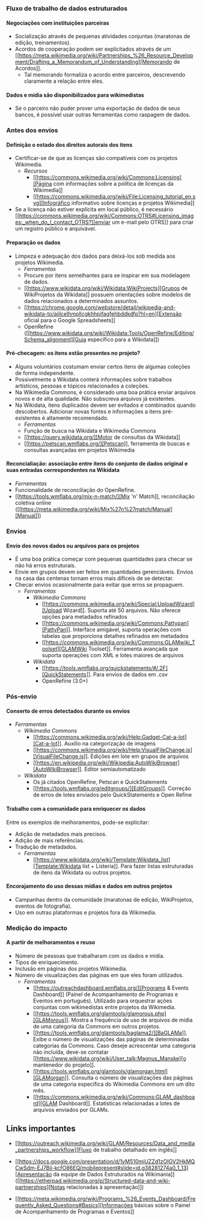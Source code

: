 ### Fluxo de trabalho de dados estruturados
#### Negociações com instituições parceiras
- Socialização através de pequenas atividades conjuntas (maratonas de edição, treinamentos).
- Acordos de cooperação podem ser explicitados através de um [[https://meta.wikimedia.org/wiki/Partnerships_%26_Resource_Development/Drafting_a_Memorandum_of_Understanding][Memorando de Acordos]].
   + Tal memorando formaliza o acordo entre parceiros, descrevendo claramente a relação entre eles.
#### Dados e mídia são disponibilizados para wikimedistas
- Se o parceiro não puder prover uma exportação de dados de seus bancos, é possível usar outras ferramentas como raspagem de dados.

### Antes dos envios
#### Definição o estado dos direitos autorais dos itens
- Certificar-se de que as licenças são compatíveis com os projetos Wikimedia.
  + *Recursos*
    + [[https://commons.wikimedia.org/wiki/Commons:Licensing][Página com informações sobre a política de licenças da Wikimedia]]
    + [[https://commons.wikimedia.org/wiki/File:Licensing_tutorial_en.svg][Infográfico informativo sobre licenças e projetos Wikimedia]]
- Se a licença não estiver explícita em local público, é necessário [[https://commons.wikimedia.org/wiki/Commons:OTRS#Licensing_images:_when_do_I_contact_OTRS?][enviar um e-mail pelo OTRS]] para criar um registro público e arquivável.

#### Preparação os dados
- Limpeza e adequação dos dados para deixá-los sob medida aos projetos Wikimedia.
  + *Ferramentas*
  + Procure por itens semelhantes para se inspirar em sua modelagem de dados.
  + [[https://www.wikidata.org/wiki/Wikidata:WikiProjects][Grupos de WikiProjetos da Wikidata]] possuem orientações sobre modelos de dados relacionados a determinados assuntos.
  + [[https://chrome.google.com/webstore/detail/wikipedia-and-wikidata-to/aiilcelhmpllcgkhhpifagfehbddkdfp?hl=en][Extensão oficial para o Google Spreadsheets]]
  + OpenRefine ([[https://www.wikidata.org/wiki/Wikidata:Tools/OpenRefine/Editing/Schema_alignment][Guia específico para a Wikidata]])

#### Pré-checagem: os itens estão presentes no projeto?
- Alguns voluntários costumam enviar certos itens de algumas coleções de forma independente.
- Possivelmente a Wikidata conterá informações sobre trabalhos artísticos, pessoas e tópicos relacionados a coleções.
- Na Wikimedia Commons, é considerado uma boa prática enviar arquivos novos e de alta qualidade. Não subscreva arquivos já existentes.
- Na Wikidata, itens duplicados devem ser evitados e combinados quando descobertos. Adicionar novas fontes e informações a itens pré-existentes é altamente recomendado.
  + *Ferramentas*
  + Função de busca na Wikidata e Wikimedia Commons
  + [[https://query.wikidata.org/][Motor de consultas da Wikidata]]
  + [[https://petscan.wmflabs.org/][Petscan]], ferramenta de buscas e consultas avançadas em projetos Wikimedia
#### Reconcialiação: associação entre itens do conjunto de dados original e suas entradas correspondentes na Wikidata
- *Ferramentas*
- Funcionalidade de reconciliação do OpenRefine.
- [[https://tools.wmflabs.org/mix-n-match/][Mix 'n' Match]], reconciliação coletiva online ([[https://meta.wikimedia.org/wiki/Mix%27n%27match/Manual][Manual]])

### Envios
#### Envio dos novos dados ou arquivos para os projetos
- É uma boa prática começar com pequenas quantidades para checar se não há erros estruturais.
- Envie em grupos devem ser feitos em quantidades gerenciáveis. Envios na casa das centenas tornam erros mais difíceis de se detectar.
- Checar envios ocasionalmente para evitar que erros se propaguem.
  + *Ferramentas*
    + *Wikimedia Commons*
       + [[https://commons.wikimedia.org/wiki/Special:UploadWizard][Upload Wizard]]. Suporta até 50 arquivos. Não oferece opções para metadados refinados
       + [[https://commons.wikimedia.org/wiki/Commons:Pattypan][PattyPan]]. Interface amigável, suporta operações com tabelas que proporciona detalhes refinados em metadados
       + [[https://commons.wikimedia.org/wiki/Commons:GLAMwiki_Toolset][GLAMWiki Toolset]]. Ferramenta avançada que suporta operações com XML e lotes maiores de arquivos
    + *Wikidata* 
       + [[https://tools.wmflabs.org/quickstatements/#/.2F][QuickStatements]]. Para envios de dados em .csv
       + OpenRefine (3.0+)

### Pós-envio
#### Conserto de erros detectados durante os envios
  + *Ferramentas*
     + *Wikimedia Commons*
       + [[https://commons.wikimedia.org/wiki/Help:Gadget-Cat-a-lot][Cat-a-lot]]. Auxílio na categorização de imagens
       + [[https://commons.wikimedia.org/wiki/Help:VisualFileChange.js][VisualFileChange.js]]. Edições em lote em grupos de arquivos
       + [[https://en.wikipedia.org/wiki/Wikipedia:AutoWikiBrowser][AutoWikiBrowser]]. Editor semiautomatizado
     + *Wikidata*
       + Os já citados OpenRefine, Petscan e QuickStatements
       + [[https://tools.wmflabs.org/editgroups/][EditGroups]]. Correção de erros de lotes enviados pelo QuickStatements e Open Refine
#### Trabalho com a comunidade para enriquecer os dados
Entre os exemplos de melhoramentos, pode-se explicitar:
- Adição de metadados mais precisos.
- Adição de mais referências.
- Tradução de metadados.
  + *Ferramentas*
     + [[https://www.wikidata.org/wiki/Template:Wikidata_list][Template:Wikidata list + Listeria]]. Para fazer listas estruturadas de itens da Wikidata ou outros projetos.
#### Encorajamento do uso dessas mídias e dados em outros projetos
- Campanhas dentro da comunidade (maratonas de edição, WikiProjetos, eventos de fotografia).
- Uso em outras plataformas e projetos fora da Wikimedia.

### Medição do impacto
#### A partir de melhoramentos e reuso
- Número de pessoas que trabalharam com os dados e mídia.
- Tipos de enriquecimento.
- Inclusão em páginas dos projetos Wikimedia.
- Número de visualizações das páginas em que eles foram utilizados.
  + *Ferramentas*
    + [[https://outreachdashboard.wmflabs.org/][Programs & Events Dashboard]] (Painel de Acompanhamento de Programas e Eventos em português). Utilizado para orquestrar ações conjuntas com wikimedistas entre projetos da Wikimedia.
    + [[https://tools.wmflabs.org/glamtools/glamorous.php][GLAMorous]]. Mostra a frequência de uso de arquivos de mídia de uma categoria da Commons em outros projetos.
    + [[https://tools.wmflabs.org/glamtools/baglama2/][BaGLAMa]]. Exibe o número de visualizações das páginas de determinadas categorias da Commons. Caso deseje acrescentar uma categoria não incluída, deve-se contatar [[https://www.wikidata.org/wiki/User_talk:Magnus_Manske][o mantenedor do projeto]].
    + [[https://tools.wmflabs.org/glamtools/glamorgan.html][GLAMorgan]]. Consulta o número de visualizações das páginas de uma categoria específica do Wikimedia Commons em um dito mês.
    + [[https://commons.wikimedia.org/wiki/Commons:GLAM_dashboard][GLAM Dashboard]]. Estatísticas relacionadas a lotes de arquivos enviados por GLAMs.

## Links importantes

- [[https://outreach.wikimedia.org/wiki/GLAM/Resources/Data_and_media_partnerships_workflow][Fluxo de trabalho detalhado em inglês]]

- [[https://docs.google.com/presentation/d/1yM510miUZZd1zOIGV2HkMQCwSdm-EJ7Bij-kcfO86EQ/mobilepresent#slide=id.g38281274a0_1_13][Apresentação da equipe de Dados Estruturados na Wikimania]] ([[https://etherpad.wikimedia.org/p/Structured-data-and-wiki-partnerships][Notas relacionadas à apresentação]])

- [[https://meta.wikimedia.org/wiki/Programs_%26_Events_Dashboard/Frequently_Asked_Questions#Basics][Informações básicas sobre o Painel de Acompanhamento de Programas e Eventos]]
